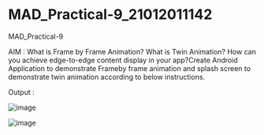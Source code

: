 # MAD_Practical-9_21012011142
MAD_Practical-9

AIM : What is Frame by Frame Animation? What is Twin Animation? How can you achieve edge-to-edge content display in your app?Create Android Application to demonstrate Frameby frame animation and splash screen to demonstrate twin animation according to below instructions.

Output : 

![image](https://github.com/Rutul5440/MAD_Practical-9_21012011148/assets/121927117/431b512d-e189-4377-b85c-9ad9573d24ae)

![image](https://github.com/Rutul5440/MAD_Practical-9_21012011148/assets/121927117/4a119ace-883e-4aae-bb19-558e9340af21)
